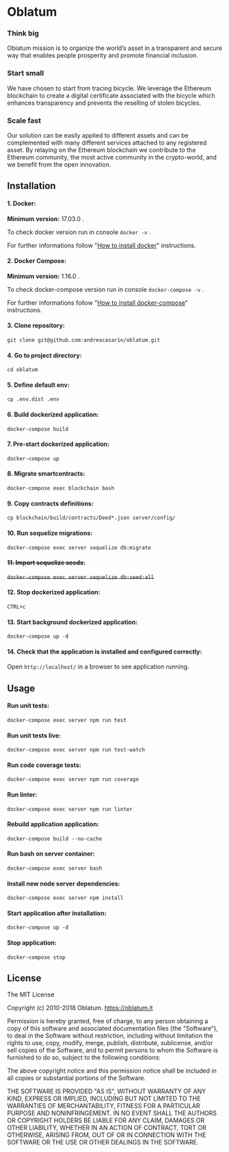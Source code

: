 # Oblatum

### Think big
Oblatum mission is to organize the world’s asset in a transparent and secure way that enables people prosperity and promote financial inclusion.

### Start small
We have chosen to start from tracing bicycle. We leverage the Ethereum blockchain to create a digital certificate associated with the bicycle which enhances transparency and prevents the reselling of stolen bicycles.

### Scale fast
Our solution can be easily applied to different assets and can be complemented with many different services attached to any registered asset. By relaying on the Ethereum blockchain we contribute to the Ethereum community, the most active community in the crypto-world, and we benefit from the open innovation.

## Installation

#### 1. Docker:

**Minimum version:** 17.03.0 .

To check docker version run in console `docker -v` .

For further informations follow "[How to install docker](https://www.docker.com/community-edition#/download)" instructions.

#### 2. Docker Compose:

**Minimum version:** 1.16.0 .

To check docker-compose version run in console `docker-compose -v` .

For further informations follow "[How to install docker-compose](https://docs.docker.com/compose/install/)" instructions.

#### 3. Clone repository:

`git clone git@github.com:andreacasarin/oblatum.git`

#### 4. Go to project directory:

`cd oblatum`

#### 5. Define default env:

`cp .env.dist .env`

#### 6. Build dockerized application:

`docker-compose build`

#### 7. Pre-start dockerized application:

`docker-compose up`

#### 8. Migrate smartcontracts:

`docker-compose exec blockchain bash`

#### 9. Copy contracts definitions:

`cp blockchain/build/contracts/Deed*.json server/config/`

#### 10. Run sequelize migrations:

`docker-compose exec server sequelize db:migrate`

#### ~~11. Import sequelize seeds~~:

~~`docker-compose exec server sequelize db:seed:all`~~

#### 12. Stop dockerized application:

`CTRL+c`

#### 13. Start background dockerized application:

`docker-compose up -d`

#### 14. Check that the application is installed and configured correctly:

Open `http://localhost/` in a browser to see application running.

## Usage

#### Run unit tests:

`docker-compose exec server npm run test`

#### Run unit tests live:

`docker-compose exec server npm run test-watch`

#### Run code coverage tests:

`docker-compose exec server npm run coverage`

#### Run linter:

`docker-compose exec server npm run linter`

#### Rebuild application application:

`docker-compose build --no-cache`

#### Run bash on server container:

`docker-compose exec server bash`

#### Install new node server dependencies:

`docker-compose exec server npm install`

#### Start application after installation:

`docker-compose up -d`

#### Stop application:

`docker-compose stop`

## License

The MIT License

Copyright (c) 2010-2018 Oblatum. https://oblatum.it

Permission is hereby granted, free of charge, to any person obtaining a copy
of this software and associated documentation files (the "Software"), to deal
in the Software without restriction, including without limitation the rights
to use, copy, modify, merge, publish, distribute, sublicense, and/or sell
copies of the Software, and to permit persons to whom the Software is
furnished to do so, subject to the following conditions:

The above copyright notice and this permission notice shall be included in
all copies or substantial portions of the Software.

THE SOFTWARE IS PROVIDED "AS IS", WITHOUT WARRANTY OF ANY KIND, EXPRESS OR
IMPLIED, INCLUDING BUT NOT LIMITED TO THE WARRANTIES OF MERCHANTABILITY,
FITNESS FOR A PARTICULAR PURPOSE AND NONINFRINGEMENT. IN NO EVENT SHALL THE
AUTHORS OR COPYRIGHT HOLDERS BE LIABLE FOR ANY CLAIM, DAMAGES OR OTHER
LIABILITY, WHETHER IN AN ACTION OF CONTRACT, TORT OR OTHERWISE, ARISING FROM,
OUT OF OR IN CONNECTION WITH THE SOFTWARE OR THE USE OR OTHER DEALINGS IN
THE SOFTWARE.
